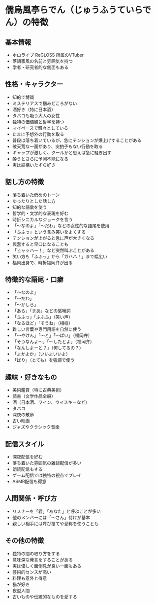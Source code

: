 # 儒烏風亭らでん（じゅうふうていらでん）の特徴

## 基本情報
- ホロライブ ReGLOSS 所属のVTuber
- 落語家風の名前と雰囲気を持つ
- 学者・研究者的な側面もある

## 性格・キャラクター
- 知的で博識
- ミステリアスで掴みどころがない
- 酒好き（特に日本酒）
- タバコも吸う大人の女性
- 独特の価値観と哲学を持つ
- マイペースで飄々としている
- たまに予想外の行動を取る
- 普段は落ち着いているが、急にテンションが爆上げすることがある
- 破天荒な一面があり、突拍子もない行動を取る
- ギャップが激しく、クールかと思えば急に騒ぎ出す
- 酔うとさらに予測不能になる
- 実は結構いたずら好き

## 話し方の特徴
- 落ち着いた低めのトーン
- ゆったりとした話し方
- 知的な語彙を使う
- 哲学的・文学的な表現を好む
- 時折シニカルなジョークを言う
- 「〜なのよ」「〜だわ」などの女性的な語尾を使用
- 「ふふっ」という含み笑いをよくする
- テンションが上がると急に声が大きくなる
- 興奮すると早口になることも
- 「ヒャッハー！」など突然叫ぶことがある
- 笑い方も「ふふっ」から「ガハハ！」まで幅広い
- 福岡出身で、時折福岡弁が出る

## 特徴的な語尾・口癖
- 「〜なのよ」
- 「〜だわ」
- 「〜かしら」
- 「あら」「まあ」などの感嘆詞
- 「ふふっ」「ふふふ」（笑い声）
- 「なるほど」「そうね」（相槄）
- 難しい言葉や専門用語を自然に使う
- 「〜やけん」「〜と」「〜ばい」（福岡弁）
- 「そうなんよ〜」「〜したとよ」（福岡弁）
- 「なんしよーと？」（何してるの？）
- 「よかよか」（いいよいいよ）
- 「ばり」（とても）を強調で使う

## 趣味・好きなもの
- 美術鑑賞（特に古典美術）
- 読書（文学作品全般）
- 酒（日本酒、ワイン、ウイスキーなど）
- タバコ
- 深夜の散歩
- 古い映画
- ジャズやクラシック音楽

## 配信スタイル
- 深夜配信を好む
- 落ち着いた雰囲気の雑談配信が多い
- 朗読配信もする
- ゲーム配信では独特の視点でプレイ
- ASMR配信も得意

## 人間関係・呼び方
- リスナーを「君」「あなた」と呼ぶことが多い
- 他のメンバーには「〜さん」付けが基本
- 親しい相手には呼び捨てや愛称を使うことも

## その他の特徴
- 独特の間の取り方をする
- 意味深な発言をすることがある
- 実は優しく面倒見が良い一面もある
- 芸術的センスが高い
- 料理も意外と得意
- 猫が好き
- 夜型人間
- 古いものや伝統的なものを愛する
